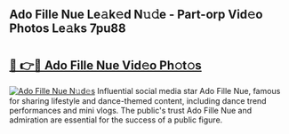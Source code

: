 ## Ado Fille Nue Le𝚊k𝚎d N𝚞𝚍e - Part-orp Vid𝚎o Photos Le𝚊ks 7pu88

# <h2><a href="http://fb9q43c.evod.top/?m=Ado+Fille+Nue">🔗 👉🔴 Ado Fille Nue Vid𝚎o Ph𝚘t𝚘s</a></h2>

[![Ado Fille Nue N𝚞d𝚎s](https://i.imgur.com/8V9OHl7.gif)](http://fb9q43c.evod.top/?m=Ado+Fille+Nue)
Influential social media star Ado Fille Nue, famous for sharing lifestyle and dance-themed content, including dance trend performances and mini vlogs. The public's trust Ado Fille Nue and admiration are essential for the success of a public figure. 
